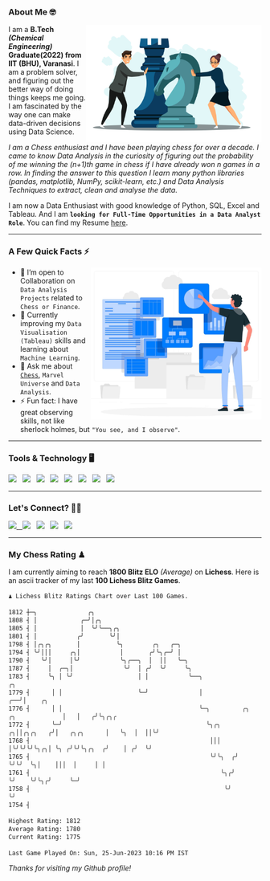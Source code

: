 ### About Me 🤓
<img align="right" alt="Coding" width="350" src="https://github.com/Laxman-Lakhan/Laxman-Lakhan/blob/master/Assets/Chess_Vector.jpg">   

I am a **B.Tech** _**(Chemical Engineering)**_ **Graduate(2022) from IIT (BHU), Varanasi**. I am a problem solver, and figuring out the better way of doing things keeps me going. I am fascinated by the way one can make data-driven decisions using Data Science. 

_I am a Chess enthusiast and I have been playing chess for over a decade. I came to know Data Analysis in the curiosity of figuring out the probability of me winning the (n+1)th game in chess if I have already won n games in a row. In finding the answer to this question I learn many python libraries (pandas, matplotlib, NumPy, scikit-learn, etc.) and Data Analysis Techniques to extract, clean and analyse the data._

I am now a Data Enthusiast with good knowledge of Python, SQL, Excel and Tableau. And I am **`looking for Full-Time Opportunities in a Data Analyst Role`**. You can find my Resume
 [here](https://drive.google.com/file/d/1UIOoogRLj5eGQFQBkuvMmTISZVdl2Ok7/view?usp=sharing).


---

### A Few Quick Facts ⚡️
<img align="right" alt="Coding" width="340" src="https://github.com/Laxman-Lakhan/Laxman-Lakhan/blob/master/Assets/Data_Vector.jpg">   

- 🤝 I’m open to Collaboration on `Data Analysis Projects` related to `Chess or Finance`.
- 📖 Currently improving my `Data Visualisation (Tableau)` skills and learning about `Machine Learning`.
- 💬 Ask me about [`Chess`](https://lichess.org/@/YourKingIsInDanger), `Marvel Universe` and `Data Analysis`.
- ⚡️ Fun fact: I have great observing skills, not like sherlock holmes, but `"You see, and I observe"`.

---
### Tools & Technology 🖥

<img src="https://img.shields.io/badge/Python-white?logo=Python&logoColor=ColorName&style=ShieldStyle" /> &nbsp;
<img src="https://img.shields.io/badge/MySQL-white?logo=MySQL&logoColor=ColorName&style=ShieldStyle" /> &nbsp;
<img src="https://img.shields.io/badge/Tableau-white?logo=Tableau&logoColor=ColorName&style=ShieldStyle" /> &nbsp;
<img src="https://img.shields.io/badge/Excel-white?logo=Microsoft+Excel&logoColor=196F3D&style=ShieldStyle" /> &nbsp;
<img src="https://img.shields.io/badge/Jupyter-white?logo=Jupyter&logoColor=ColorName&style=ShieldStyle" /> &nbsp;
<img src="https://img.shields.io/badge/pandas-white?logo=Pandas&logoColor=000080&style=ShieldStyle" /> &nbsp;
<img src="https://img.shields.io/badge/numpy-white?logo=Numpy&logoColor=85C1E9&style=ShieldStyle" /> &nbsp;
<img src="https://img.shields.io/badge/scikit learn-white?logo=Scikit+Learn&logoColor=ColorName&style=ShieldStyle" /> &nbsp;



---

### Let's Connect? 🫳🏻

<a href="mailto:laxmansingh.lakhan@gmail.com"> <img src="https://img.icons8.com/fluent/48/000000/gmail.png" width="3.5%"/> &nbsp;
[<img src="https://img.icons8.com/color/48/000000/linkedin.png" width="3.5%"/>](https://www.linkedin.com/in/laxman-lakhan/)  &nbsp;
[<img src="https://img.icons8.com/fluent/48/000000/facebook-new.png" width="3.5%"/>](https://www.facebook.com/s.laxmanlakhan/)  &nbsp;
[<img src="https://img.icons8.com/fluent/48/000000/instagram-new.png" width="3.5%"/>](https://www.instagram.com/laxman.lakhan/)  &nbsp;
[<img src="https://img.icons8.com/color/48/000000/twitter.png" width="3.5%"/>](https://twitter.com/laxman__lakhan)  &nbsp;

 ---
  
### My Chess Rating ♟
  
I am currently aiming to reach **1800 Blitz ELO** *(Average)* on **Lichess**. Here is an ascii tracker of my last **100 Lichess Blitz Games**.

  ```
  ♟︎ 𝙻𝚒𝚌𝚑𝚎𝚜𝚜 𝙱𝚕𝚒𝚝𝚣 𝚁𝚊𝚝𝚒𝚗𝚐𝚜 𝙲𝚑𝚊𝚛𝚝 𝚘𝚟𝚎𝚛 𝙻𝚊𝚜𝚝 𝟷00 𝙶𝚊𝚖𝚎𝚜.
  
1812 ┼─╮              ╭╮
1808 ┤ │            ╭─╯│╭╮
1805 ┤ │            │  ╰╯╰──╮╭╮
1801 ┤ │           ╭╯       ╰╯│
1798 ┤ │╭╮╭╮       │          ╰╮        ╭╮   ╭─╮
1794 ┤ ╰╯│││     ╭╮│           │       ╭╯╰╮╭─╯ │
1790 ┤   ╰╯│     │╰╯           ╰╮╭──╮  │  ││   ╰─╮
1787 ┤     │  ╭─╮│              ╰╯  │ ╭╯  ╰╯     ╰╮
1783 ┤     ╰╮ │ ╰╯                  │ │           ╰──╮                                       ╭╮
1779 ┤      │ │                     ╰─╯              │                                    ╭──╯│    ╭╮
1776 ┤      │ │                                      ╰─╮         ╭╮        ╭╮             │   │   ╭╯╰╮╭╮╭
1772 ┤      ╰─╯                                        ╰╮╭╮    ╭╮││╭╮╭╮   ╭╯│   ╭╮╭╮      │   ╰╮  │  ││╰╯
1768 ┤                                                  │││    │╰╯╰╯╰╯╰╮╭╮│ ╰╮ ╭╯╰╯╰╮╭╮  ╭╯    │ ╭╯  ╰╯
1765 ┤                                                  ╰╯╰╮  ╭╯       ╰╯╰╯  ╰╮│    │││  │     │ │
1761 ┤                                                     ╰╮╭╯               ╰╯    ╰╯╰╮╭╯     ╰─╯
1758 ┤                                                      ╰╯                         ╰╯
1754 ┤ 

Highest Rating: 1812
Average Rating: 1780
Current Rating: 1775 

Last Game Played On: Sun, 25-Jun-2023 10:16 PM IST
  ```
  
  
*Thanks for visiting my Github profile!*
